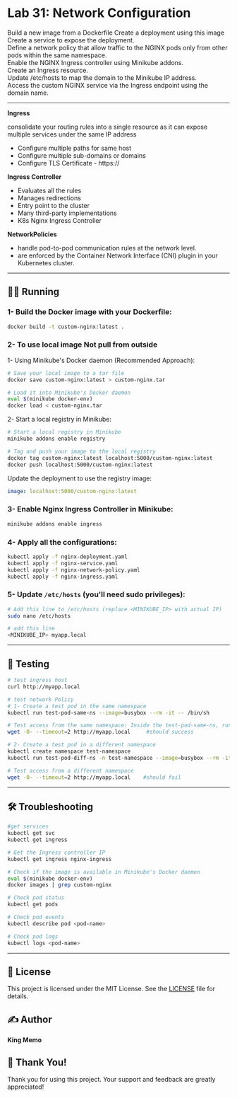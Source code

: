 # Lab 31: Network Configuration
Build a new image from a Dockerfile
Create a deployment using this image  
Create a service to expose the deployment.  
Define a network policy that allow traffic to the NGINX pods only from other pods within the same namespace.  
Enable the NGINX Ingress controller using Minikube addons.  
Create an Ingress resource.  
Update /etc/hosts to map the domain to the Minikube IP address.   
Access the custom NGINX service via the Ingress endpoint using the domain name.  

---

**Ingress**  

consolidate your routing rules into a single resource as it
can expose multiple services under the same IP address

- Configure multiple paths for same host
- Configure multiple sub-domains or domains
- Configure TLS Certificate - https://

**Ingress Controller**

- Evaluates all the rules
- Manages redirections
- Entry point to the cluster
- Many third-party implementations
- K8s Nginx Ingress Controller

**NetworkPolicies** 
- handle pod-to-pod communication rules at the network level.
- are enforced by the Container Network Interface (CNI) plugin in your Kubernetes cluster.

---

## 🏃‍♂️ Running

### 1- Build the Docker image with your Dockerfile:
```bash
docker build -t custom-nginx:latest .
```

### 2- To use local image Not pull from outside
1- Using Minikube's Docker daemon (Recommended Approach):
```bash
# Save your local image to a tar file
docker save custom-nginx:latest > custom-nginx.tar

# Load it into Minikube's Docker daemon
eval $(minikube docker-env)
docker load < custom-nginx.tar
```

2- Start a local registry in Minikube:
```bash
# Start a local registry in Minikube
minikube addons enable registry

# Tag and push your image to the local registry
docker tag custom-nginx:latest localhost:5000/custom-nginx:latest
docker push localhost:5000/custom-nginx:latest
```
Update the deployment to use the registry image:
```yaml
image: localhost:5000/custom-nginx:latest
```

### 3- Enable Nginx Ingress Controller in Minikube:
```bash
minikube addons enable ingress
```

### 4- Apply all the configurations:
```bash
kubectl apply -f nginx-deployment.yaml
kubectl apply -f nginx-service.yaml
kubectl apply -f nginx-network-policy.yaml
kubectl apply -f nginx-ingress.yaml
```

### 5- Update `/etc/hosts` (you'll need sudo privileges):
```bash
# Add this line to /etc/hosts (replace <MINIKUBE_IP> with actual IP)
sudo nano /etc/hosts

# add this line
<MINIKUBE_IP> myapp.local
```

----

## 🧪 Testing
```bash
# test ingress host
curl http://myapp.local

# test network Policy
# 1- Create a test pod in the same namespace
kubectl run test-pod-same-ns --image=busybox --rm -it -- /bin/sh

# Test access from the same namespace: Inside the test-pod-same-ns, run
wget -O- --timeout=2 http://myapp.local     #should success  

# 2- Create a test pod in a different namespace
kubectl create namespace test-namespace
kubectl run test-pod-diff-ns -n test-namespace --image=busybox --rm -it -- /bin/sh

# Test access from a different namespace
wget -O- --timeout=2 http://myapp.local    #should fail

```

---

## 🛠️ Troubleshooting
```bash
#get services
kubectl get svc
kubectl get ingress

# Get the Ingress controller IP
kubectl get ingress nginx-ingress

# Check if the image is available in Minikube's Docker daemon
eval $(minikube docker-env)
docker images | grep custom-nginx

# Check pod status
kubectl get pods

# Check pod events
kubectl describe pod <pod-name>

# Check pod logs
kubectl logs <pod-name>
```

---

## 📄 License
This project is licensed under the MIT License. See the [LICENSE](LICENSE) file for details.

## ✍️ Author
**King Memo**

## 🙏 Thank You!
Thank you for using this project. Your support and feedback are greatly appreciated!

